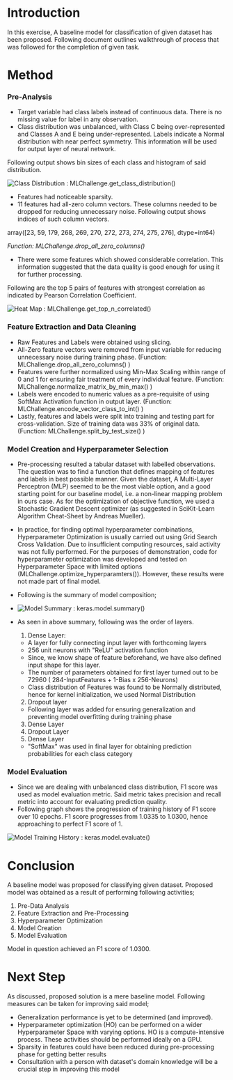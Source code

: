 # Introduction

In this exercise, A baseline model for classification of given dataset has been proposed. Following document outlines walkthrough of process that was followed for the completion of given task.

# Method

### Pre-Analysis

- Target variable had class labels instead of continuous data. There is no missing value for label in any observation.
- Class distribution was unbalanced, with Class C being over-represented and Classes A and E being under-represented. Labels indicate a Normal distribution with near perfect symmetry. This information will be used for output layer of neural network.

Following output shows bin sizes of each class and histogram of said distribution.

![Class Distribution :  MLChallenge.get_class_distribution()](https://raw.githubusercontent.com/shahshawaiz/mlp-classification/master/screenshots/class_distribution.jpg)

- Features had noticeable sparsity.
- 11 features had all-zero column vectors. These columns needed to be dropped for reducing unnecessary noise. Following output shows indices of such column vectors.

array([23,  59, 179, 268, 269, 270, 272, 273, 274, 275, 276], dtype=int64)

_Function:  MLChallenge.drop\_all\_zero\_columns()_

- There were some features which showed considerable correlation. This information suggested that the data quality is good enough for using it for further processing.

Following are the top 5 pairs of features with strongest correlation as indicated by Pearson Correlation Coefficient.

![Heat Map :  MLChallenge.get_top_n_correlated()](https://raw.githubusercontent.com/shahshawaiz/mlp-classification/master/screenshots/correlation.jpg)

### Feature Extraction and Data Cleaning

- Raw Features and Labels were obtained using slicing.
- All-Zero feature vectors were removed from input variable for reducing unnecessary noise during training phase. (Function: MLChallenge.drop\_all\_zero\_columns() )
- Features were further normalized using Min-Max Scaling within range of 0 and 1 for ensuring fair treatment of every individual feature. (Function: MLChallenge.normalize\_matrix\_by\_min\_max() )
- Labels were encoded to numeric values as a pre-requisite of using SoftMax Activation function in output layer. (Function: MLChallenge.encode\_vector\_class\_to\_int() )
- Lastly, features and labels were split into training and testing part for cross-validation. Size of training data was 33% of original data. (Function: MLChallenge.split\_by\_test\_size() )

### Model Creation and Hyperparameter Selection

- Pre-processing resulted a tabular dataset with labelled observations. The question was to find a function that defines mapping of features and labels in best possible manner. Given the dataset, A Multi-Layer Perceptron (MLP) seemed to be the most viable option, and a good starting point for our baseline model, i.e. a non-linear mapping problem in ours case. As for the optimization of objective function, we used a Stochastic Gradient Descent optimizer (as suggested in SciKit-Learn Algorithm Cheat-Sheet by Andreas Mueller).
- In practice, for finding optimal hyperparameter combinations, Hyperparameter Optimization is usually carried out using Grid Search Cross Validation. Due to insufficient computing resources, said activity was not fully performed. For the purposes of demonstration, code for hyperparameter optimization was developed and tested on Hyperparameter Space with limited options (MLChallenge.optimize\_hyperparamters()). However, these results were not made part of final model.

- Following is the summary of model composition;
- ![Model Summary : keras.model.summary()](https://raw.githubusercontent.com/shahshawaiz/mlp-classification/master/screenshots/model.summary.jpg)

- As seen in above summary, following was the order of layers.
  1. Dense Layer:
    - A layer for fully connecting input layer with forthcoming layers
    - 256 unit neurons with &quot;ReLU&quot; activation function
    - Since, we know shape of feature beforehand, we have also defined input shape for this layer.
    - The number of parameters obtained for first layer turned out to be 72960 ( 284-InputFeatures + 1-Bias x 256-Neurons)
    - Class distribution of Features was found to be Normally distributed, hence for kernel initialization, we used Normal Distribution
  2. Dropout layer
    - Following layer was added for ensuring generalization and preventing model overfitting during training phase
  3. Dense Layer
  4. Dropout Layer
  5. Dense Layer
    - &quot;SoftMax&quot; was used in final layer for obtaining prediction probabilities for each class category

### Model Evaluation

- Since we are dealing with unbalanced class distribution, F1 score was used as model evaluation metric. Said metric takes precision and recall metric into account for evaluating prediction quality.
- Following graph shows the progression of training history of F1 score over 10 epochs. F1 score progresses from 1.0335 to 1.0300, hence approaching to perfect F1 score of 1.

![Model Training History : keras.model.evaluate()](https://raw.githubusercontent.com/shahshawaiz/mlp-classification/master/screenshots/f1_training.jpg)

#

# Conclusion

A baseline model was proposed for classifying given dataset. Proposed model was obtained as a result of performing following activities;

1. Pre-Data Analysis
2. Feature Extraction and Pre-Processing
3. Hyperparameter Optimization
4. Model Creation
5. Model Evaluation

Model in question achieved an F1 score of 1.0300.

# Next Step

As discussed, proposed solution is a mere baseline model. Following measures can be taken for improving said model;

- Generalization performance is yet to be determined (and improved).
- Hyperparameter optimization (HO) can be performed on a wider Hyperparameter Space with varying options. HO is a compute-intensive process. These activities should be performed ideally on a GPU.
- Sparsity in features could have been reduced during pre-processing phase for getting better results
- Consultation with a person with dataset&#39;s domain knowledge will be a crucial step in improving this model